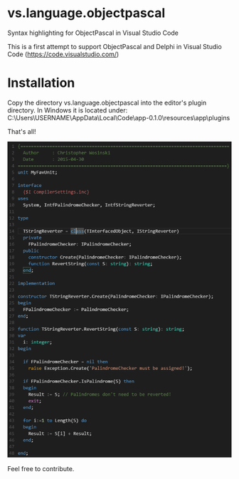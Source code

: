 # vs.language.objectpascal

Syntax highlighting for ObjectPascal in Visual Studio Code

This is a first attempt to support ObjectPascal and Delphi in Visual Studio Code (https://code.visualstudio.com/)

# Installation
Copy the directory vs.language.objectpascal into the editor's plugin directory.
In Windows it is located under:
C:\Users\USERNAME\AppData\Local\Code\app-0.1.0\resources\app\plugins

That's all! 

![Alt text](https://github.com/Wosi/vs.language.objectpascal/blob/master/Sample.PNG?raw=true "Screenshot")

Feel free to contribute.
